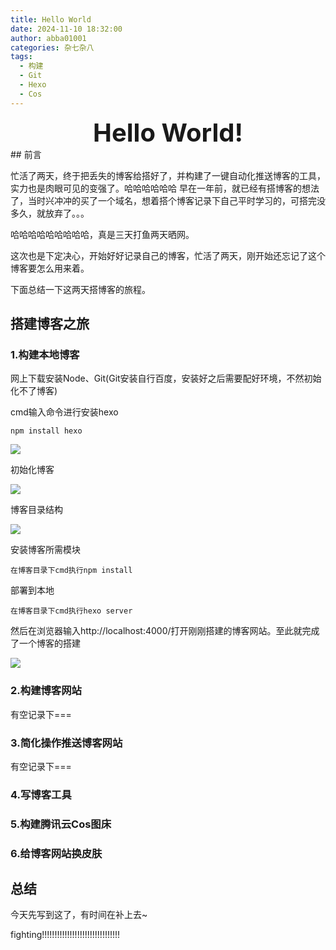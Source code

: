 ```yaml
---
title: Hello World
date: 2024-11-10 18:32:00
author: abba01001
categories: 杂七杂八
tags:
  - 构建
  - Git
  - Hexo
  - Cos
---
```

<div style="text-align: center; font-size: 40px; font-weight: bold;">
  Hello World!
</div>
## 前言



忙活了两天，终于把丢失的博客给搭好了，并构建了一键自动化推送博客的工具，实力也是肉眼可见的变强了。哈哈哈哈哈哈
早在一年前，就已经有搭博客的想法了，当时兴冲冲的买了一个域名，想着搭个博客记录下自己平时学习的，可搭完没多久，就放弃了。。。

哈哈哈哈哈哈哈哈哈，真是三天打鱼两天晒网。

这次也是下定决心，开始好好记录自己的博客，忙活了两天，刚开始还忘记了这个博客要怎么用来着。

下面总结一下这两天搭博客的旅程。

## 搭建博客之旅

### 1.构建本地博客

网上下载安装Node、Git(Git安装自行百度，安装好之后需要配好环境，不然初始化不了博客)

cmd输入命令进行安装hexo

```
npm install hexo
```

![](https://abab01001-1318826377.cos.ap-guangzhou.myqcloud.com/BlogData/Image/202411101817724.png)

初始化博客

![](https://abab01001-1318826377.cos.ap-guangzhou.myqcloud.com/BlogData/Image/202411101817734.png)

博客目录结构

![](https://abab01001-1318826377.cos.ap-guangzhou.myqcloud.com/BlogData/Image/202411101817638.png)

安装博客所需模块

```
在博客目录下cmd执行npm install
```

部署到本地

```
在博客目录下cmd执行hexo server
```

然后在浏览器输入http://localhost:4000/打开刚刚搭建的博客网站。至此就完成了一个博客的搭建

![](https://abab01001-1318826377.cos.ap-guangzhou.myqcloud.com/BlogData/Image/202411101817497.png)

### 2.构建博客网站

有空记录下===

### 3.简化操作推送博客网站

有空记录下===

### 4.写博客工具

### 5.构建腾讯云Cos图床

### 6.给博客网站换皮肤

## 总结

今天先写到这了，有时间在补上去~

fighting!!!!!!!!!!!!!!!!!!!!!!!!!!!!!!!
